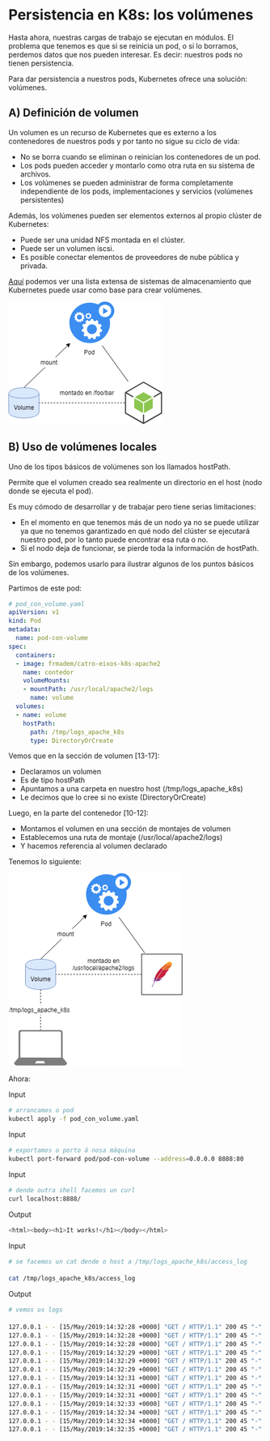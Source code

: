 # Persistencia en K8s: los volúmenes

Hasta ahora, nuestras cargas de trabajo se ejecutan en módulos. El problema que tenemos es que si se reinicia un pod, o si lo borramos, perdemos datos que nos pueden interesar. Es decir: nuestros pods no tienen persistencia.

Para dar persistencia a nuestros pods, Kubernetes ofrece una solución: volúmenes.

## A) Definición de volumen

Un volumen es un recurso de Kubernetes que es externo a los contenedores de nuestros pods y por tanto no sigue su ciclo de vida:

* No se borra cuando se eliminan o reinician los contenedores de un pod.
* Los pods pueden acceder y montarlo como otra ruta en su sistema de archivos.
* Los volúmenes se pueden administrar de forma completamente independiente de los pods, implementaciones y servicios (volúmenes persistentes)

Además, los volúmenes pueden ser elementos externos al propio clúster de Kubernetes:

* Puede ser una unidad NFS montada en el clúster.
* Puede ser un volumen iscsi.
* Es posible conectar elementos de proveedores de nube pública y privada.

[Aquí](https://kubernetes.io/docs/concepts/storage/volumes/#types-of-volumes) podemos ver una lista extensa de sistemas de almacenamiento que Kubernetes puede usar como base para crear volúmenes.

![pod7.png](../_media/03/pod7.png)

## B) Uso de volúmenes locales

Uno de los tipos básicos de volúmenes son los llamados hostPath.

Permite que el volumen creado sea realmente un directorio en el host (nodo donde se ejecuta el pod).

Es muy cómodo de desarrollar y de trabajar pero tiene serias limitaciones:

* En el momento en que tenemos más de un nodo ya no se puede utilizar ya que no tenemos garantizado en qué nodo del clúster se ejecutará nuestro pod, por lo tanto puede encontrar esa ruta o no.
* Si el nodo deja de funcionar, se pierde toda la información de hostPath.

Sin embargo, podemos usarlo para ilustrar algunos de los puntos básicos de los volúmenes.

Partimos de este pod:

```yaml
# pod_con_volume.yaml
apiVersion: v1
kind: Pod
metadata:
  name: pod-con-volume
spec:
  containers:
  - image: frmadem/catro-eixos-k8s-apache2
    name: contedor
    volumeMounts:
    - mountPath: /usr/local/apache2/logs
      name: volume
  volumes:
  - name: volume
    hostPath:
      path: /tmp/logs_apache_k8s
      type: DirectoryOrCreate
```

Vemos que en la sección de volumen [13-17]:

* Declaramos un volumen
* Es de tipo hostPath
* Apuntamos a una carpeta en nuestro host (/tmp/logs_apache_k8s)
* Le decimos que lo cree si no existe (DirectoryOrCreate)

Luego, en la parte del contenedor [10-12]:

* Montamos el volumen en una sección de montajes de volumen
* Establecemos una ruta de montaje (/usr/local/apache2/logs)
* Y hacemos referencia al volumen declarado

Tenemos lo siguiente:

![pod8.png](../_media/03/pod8.png)

Ahora:

Input
```sh
# arrancamos o pod
kubectl apply -f pod_con_volume.yaml
```

Input
```sh
# exportamos o porto á nosa máquina
kubectl port-forward pod/pod-con-volume --address=0.0.0.0 8888:80
```

Input
```sh
# dende outra shell facemos un curl
curl localhost:8888/
```

Output
```sh
<html><body><h1>It works!</h1></body></html>
```

Input
```sh
# se facemos un cat dende o host a /tmp/logs_apache_k8s/access_log

cat /tmp/logs_apache_k8s/access_log
```

Output
```sh
# vemos os logs

127.0.0.1 - - [15/May/2019:14:32:28 +0000] "GET / HTTP/1.1" 200 45 "-" "curl/7.61.0"
127.0.0.1 - - [15/May/2019:14:32:28 +0000] "GET / HTTP/1.1" 200 45 "-" "curl/7.61.0"
127.0.0.1 - - [15/May/2019:14:32:28 +0000] "GET / HTTP/1.1" 200 45 "-" "curl/7.61.0"
127.0.0.1 - - [15/May/2019:14:32:29 +0000] "GET / HTTP/1.1" 200 45 "-" "curl/7.61.0"
127.0.0.1 - - [15/May/2019:14:32:29 +0000] "GET / HTTP/1.1" 200 45 "-" "curl/7.61.0"
127.0.0.1 - - [15/May/2019:14:32:29 +0000] "GET / HTTP/1.1" 200 45 "-" "curl/7.61.0"
127.0.0.1 - - [15/May/2019:14:32:31 +0000] "GET / HTTP/1.1" 200 45 "-" "curl/7.61.0"
127.0.0.1 - - [15/May/2019:14:32:31 +0000] "GET / HTTP/1.1" 200 45 "-" "curl/7.61.0"
127.0.0.1 - - [15/May/2019:14:32:31 +0000] "GET / HTTP/1.1" 200 45 "-" "curl/7.61.0"
127.0.0.1 - - [15/May/2019:14:32:33 +0000] "GET / HTTP/1.1" 200 45 "-" "curl/7.61.0"
127.0.0.1 - - [15/May/2019:14:32:34 +0000] "GET / HTTP/1.1" 200 45 "-" "curl/7.61.0"
127.0.0.1 - - [15/May/2019:14:32:34 +0000] "GET / HTTP/1.1" 200 45 "-" "curl/7.61.0"
127.0.0.1 - - [15/May/2019:14:32:35 +0000] "GET / HTTP/1.1" 200 45 "-" "curl/7.61.0"
```

